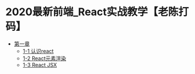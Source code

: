 # 2020最新前端_React实战教学【老陈打码】

- [第一章](./2020最新前端_React实战教学【老陈打码】/unit1/认识react.md)
  - [1-1 认识react](./2020最新前端_React实战教学【老陈打码】/unit1/认识react.md)
  - [1-2 React元素渲染](./2020最新前端_React实战教学【老陈打码】/unit1/React元素渲染.md)
  - [1-3 React JSX](./2020最新前端_React实战教学【老陈打码】/unit1/React_JSX.md)